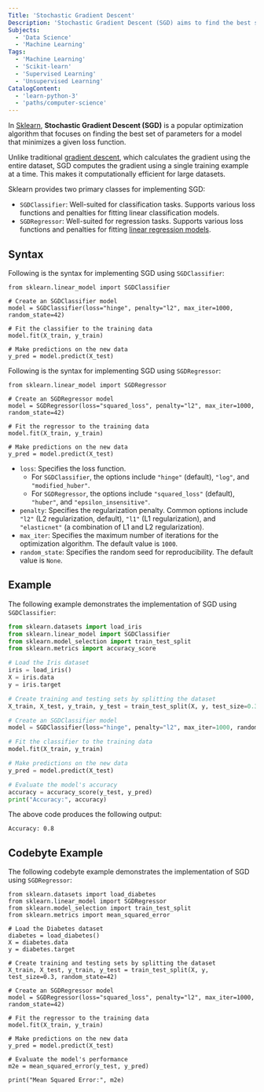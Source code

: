 ```yaml
---
Title: 'Stochastic Gradient Descent'
Description: 'Stochastic Gradient Descent (SGD) aims to find the best set of parameters for a model that minimizes a given loss function.'
Subjects:
  - 'Data Science'
  - 'Machine Learning'
Tags:
  - 'Machine Learning'
  - 'Scikit-learn'
  - 'Supervised Learning'
  - 'Unsupervised Learning'
CatalogContent:
  - 'learn-python-3'
  - 'paths/computer-science'
---
```


In [Sklearn](https://www.codecademy.com/resources/docs/sklearn), **Stochastic Gradient Descent (SGD)** is a popular optimization algorithm that focuses on finding the best set of parameters for a model that minimizes a given loss function. 

Unlike traditional [gradient descent](https://www.codecademy.com/resources/docs/ai/search-algorithms/gradient-descent), which calculates the gradient using the entire dataset, SGD computes the gradient using a single training example at a time. This makes it computationally efficient for large datasets.

Sklearn provides two primary classes for implementing SGD:

- `SGDClassifier`: Well-suited for classification tasks. Supports various loss functions and penalties for fitting linear classification models.
- `SGDRegressor`: Well-suited for regression tasks. Supports various loss functions and penalties for fitting [linear regression models](https://www.codecademy.com/resources/docs/sklearn/linear-regression-analysis).

## Syntax

Following is the syntax for implementing SGD using `SGDClassifier`:

```pseudo
from sklearn.linear_model import SGDClassifier

# Create an SGDClassifier model
model = SGDClassifier(loss="hinge", penalty="l2", max_iter=1000, random_state=42)

# Fit the classifier to the training data
model.fit(X_train, y_train)

# Make predictions on the new data
y_pred = model.predict(X_test)
```

Following is the syntax for implementing SGD using `SGDRegressor`:

```pseudo
from sklearn.linear_model import SGDRegressor

# Create an SGDRegressor model
model = SGDRegressor(loss="squared_loss", penalty="l2", max_iter=1000, random_state=42)

# Fit the regressor to the training data
model.fit(X_train, y_train)

# Make predictions on the new data
y_pred = model.predict(X_test)
```

- `loss`: Specifies the loss function.
  - For `SGDClassifier`, the options include `"hinge"` (default), `"log"`, and `"modified_huber"`.
  - For `SGDRegressor`, the options include `"squared_loss"` (default), `"huber"`, and `"epsilon_insensitive"`.
- `penalty`: Specifies the regularization penalty. Common options include `"l2"` (L2 regularization, default), `"l1"` (L1 regularization), and `"elasticnet"` (a combination of L1 and L2 regularization).
- `max_iter`: Specifies the maximum number of iterations for the optimization algorithm. The default value is `1000`.
- `random_state`: Specifies the random seed for reproducibility. The default value is `None`.

## Example

The following example demonstrates the implementation of SGD using `SGDClassifier`:

```py
from sklearn.datasets import load_iris
from sklearn.linear_model import SGDClassifier
from sklearn.model_selection import train_test_split
from sklearn.metrics import accuracy_score

# Load the Iris dataset
iris = load_iris()
X = iris.data
y = iris.target

# Create training and testing sets by splitting the dataset
X_train, X_test, y_train, y_test = train_test_split(X, y, test_size=0.3, random_state=42)

# Create an SGDClassifier model
model = SGDClassifier(loss="hinge", penalty="l2", max_iter=1000, random_state=42)

# Fit the classifier to the training data
model.fit(X_train, y_train)

# Make predictions on the new data
y_pred = model.predict(X_test)

# Evaluate the model's accuracy
accuracy = accuracy_score(y_test, y_pred)
print("Accuracy:", accuracy)
```

The above code produces the following output:

```shell
Accuracy: 0.8
```

## Codebyte Example

The following codebyte example demonstrates the implementation of SGD using `SGDRegressor`:

```codebyte/python
from sklearn.datasets import load_diabetes
from sklearn.linear_model import SGDRegressor
from sklearn.model_selection import train_test_split
from sklearn.metrics import mean_squared_error

# Load the Diabetes dataset
diabetes = load_diabetes()
X = diabetes.data
y = diabetes.target

# Create training and testing sets by splitting the dataset
X_train, X_test, y_train, y_test = train_test_split(X, y, test_size=0.3, random_state=42)

# Create an SGDRegressor model
model = SGDRegressor(loss="squared_loss", penalty="l2", max_iter=1000, random_state=42)

# Fit the regressor to the training data
model.fit(X_train, y_train)

# Make predictions on the new data
y_pred = model.predict(X_test)

# Evaluate the model's performance
m2e = mean_squared_error(y_test, y_pred)

print("Mean Squared Error:", m2e)
```
